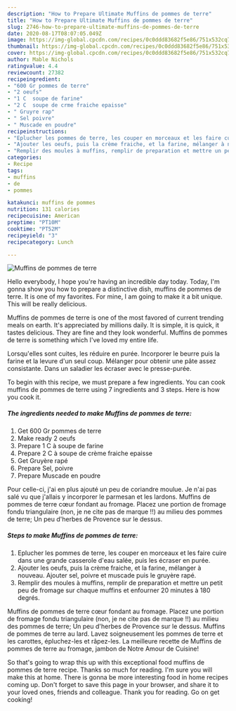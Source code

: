```yaml
---
description: "How to Prepare Ultimate Muffins de pommes de terre"
title: "How to Prepare Ultimate Muffins de pommes de terre"
slug: 2746-how-to-prepare-ultimate-muffins-de-pommes-de-terre
date: 2020-08-17T08:07:05.049Z
image: https://img-global.cpcdn.com/recipes/0c0ddd83682f5e86/751x532cq70/muffins-de-pommes-de-terre-photo-principale-de-la-recette.jpg
thumbnail: https://img-global.cpcdn.com/recipes/0c0ddd83682f5e86/751x532cq70/muffins-de-pommes-de-terre-photo-principale-de-la-recette.jpg
cover: https://img-global.cpcdn.com/recipes/0c0ddd83682f5e86/751x532cq70/muffins-de-pommes-de-terre-photo-principale-de-la-recette.jpg
author: Mable Nichols
ratingvalue: 4.4
reviewcount: 27382
recipeingredient:
- "600 Gr pommes de terre"
- "2 oeufs"
- "1 C  soupe de farine"
- "2 C  soupe de crme fraiche epaisse"
- " Gruyre rap"
- " Sel poivre"
- " Muscade en poudre"
recipeinstructions:
- "Eplucher les pommes de terre, les couper en morceaux et les faire cuire dans une grande casserole d&#39;eau salée, puis les écraser en purée."
- "Ajouter les oeufs, puis la crème fraiche, et la farine, mélanger à nouveau. Ajouter sel, poivre et muscade puis le gruyère rapé."
- "Remplir des moules à muffins, remplir de preparation et mettre un petit peu de fromage sur chaque muffins et enfourner 20 minutes à 180 degrés."
categories:
- Recipe
tags:
- muffins
- de
- pommes

katakunci: muffins de pommes 
nutrition: 131 calories
recipecuisine: American
preptime: "PT10M"
cooktime: "PT52M"
recipeyield: "3"
recipecategory: Lunch

---
```



![Muffins de pommes de terre](https://img-global.cpcdn.com/recipes/0c0ddd83682f5e86/751x532cq70/muffins-de-pommes-de-terre-photo-principale-de-la-recette.jpg)

Hello everybody, I hope you're having an incredible day today. Today, I'm gonna show you how to prepare a distinctive dish, muffins de pommes de terre. It is one of my favorites. For mine, I am going to make it a bit unique. This will be really delicious.

Muffins de pommes de terre is one of the most favored of current trending meals on earth. It's appreciated by millions daily. It is simple, it is quick, it tastes delicious. They are fine and they look wonderful. Muffins de pommes de terre is something which I've loved my entire life.

Lorsqu&#39;elles sont cuites, les réduire en purée. Incorporer le beurre puis la farine et la levure d&#39;un seul coup. Mélanger pour obtenir une pâte assez consistante. Dans un saladier les écraser avec le presse-purée.


To begin with this recipe, we must prepare a few ingredients. You can cook muffins de pommes de terre using 7 ingredients and 3 steps. Here is how you cook it.

<!--inarticleads1-->

##### The ingredients needed to make Muffins de pommes de terre:

1. Get 600 Gr pommes de terre
1. Make ready 2 oeufs
1. Prepare 1 C à soupe de farine
1. Prepare 2 C à soupe de crème fraiche epaisse
1. Get  Gruyère rapé
1. Prepare  Sel, poivre
1. Prepare  Muscade en poudre


Pour celle-ci, j&#39;ai en plus ajouté un peu de coriandre moulue. Je n&#39;ai pas salé vu que j&#39;allais y incorporer le parmesan et les lardons. Muffins de pommes de terre cœur fondant au fromage. Placez une portion de fromage fondu triangulaire (non, je ne cite pas de marque !!) au milieu des pommes de terre; Un peu d&#39;herbes de Provence sur le dessus. 

<!--inarticleads2-->

##### Steps to make Muffins de pommes de terre:

1. Eplucher les pommes de terre, les couper en morceaux et les faire cuire dans une grande casserole d&#39;eau salée, puis les écraser en purée.
1. Ajouter les oeufs, puis la crème fraiche, et la farine, mélanger à nouveau. Ajouter sel, poivre et muscade puis le gruyère rapé.
1. Remplir des moules à muffins, remplir de preparation et mettre un petit peu de fromage sur chaque muffins et enfourner 20 minutes à 180 degrés.


Muffins de pommes de terre cœur fondant au fromage. Placez une portion de fromage fondu triangulaire (non, je ne cite pas de marque !!) au milieu des pommes de terre; Un peu d&#39;herbes de Provence sur le dessus. Muffins de pommes de terre au lard. Lavez soigneusement les pommes de terre et les carottes, épluchez-les et râpez-les. La meilleure recette de Muffins de pommes de terre au fromage, jambon de Notre Amour de Cuisine! 

So that's going to wrap this up with this exceptional food muffins de pommes de terre recipe. Thanks so much for reading. I'm sure you will make this at home. There is gonna be more interesting food in home recipes coming up. Don't forget to save this page in your browser, and share it to your loved ones, friends and colleague. Thank you for reading. Go on get cooking!
